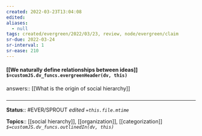 ```yaml
---
created: 2022-03-23T13:04:08 
edited: 
aliases:
  - null
tags: created/evergreen/2022/03/23, review, node/evergreen/claim
sr-due: 2022-03-24
sr-interval: 1
sr-ease: 210
---
```


#### [[We naturally define relationships between ideas]] `$=customJS.dv_funcs.evergreenHeader(dv, this)`

answers:: [[What is the origin of social hierarchy]]



### <hr class="footnote"/>

**Status**:: #EVER/SPROUT
*edited `=this.file.mtime`*

**Topics**:: [[social hierarchy]], [[organization]], [[categorization]] 
*`$=customJS.dv_funcs.outlinedIn(dv, this)`*
